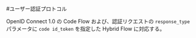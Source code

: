 #ユーザー認証プロトコル

OpenID Connect 1.0 の Code Flow および、認証リクエストの `response_type` パラメータに `code id_token` を指定した Hybrid Flow に対応する。
